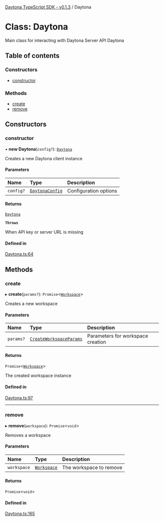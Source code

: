 [Daytona TypeScript SDK - v0.1.3](../README.md) / Daytona

# Class: Daytona

Main class for interacting with Daytona Server API
 Daytona

## Table of contents

### Constructors

- [constructor](Daytona.md#constructor)

### Methods

- [create](Daytona.md#create)
- [remove](Daytona.md#remove)

## Constructors

### constructor

• **new Daytona**(`config?`): [`Daytona`](Daytona.md)

Creates a new Daytona client instance

#### Parameters

| Name | Type | Description |
| :------ | :------ | :------ |
| `config?` | [`DaytonaConfig`](../interfaces/DaytonaConfig.md) | Configuration options |

#### Returns

[`Daytona`](Daytona.md)

**`Throws`**

When API key or server URL is missing

#### Defined in

[Daytona.ts:64](https://github.com/daytonaio/sdk/blob/b45168f061cd6be86cb18d4f6da11d28c59292bf/packages/typescript/src/Daytona.ts#L64)

## Methods

### create

▸ **create**(`params?`): `Promise`\<[`Workspace`](Workspace.md)\>

Creates a new workspace

#### Parameters

| Name | Type | Description |
| :------ | :------ | :------ |
| `params?` | [`CreateWorkspaceParams`](../interfaces/CreateWorkspaceParams.md) | Parameters for workspace creation |

#### Returns

`Promise`\<[`Workspace`](Workspace.md)\>

The created workspace instance

#### Defined in

[Daytona.ts:97](https://github.com/daytonaio/sdk/blob/b45168f061cd6be86cb18d4f6da11d28c59292bf/packages/typescript/src/Daytona.ts#L97)

___

### remove

▸ **remove**(`workspace`): `Promise`\<`void`\>

Removes a workspace

#### Parameters

| Name | Type | Description |
| :------ | :------ | :------ |
| `workspace` | [`Workspace`](Workspace.md) | The workspace to remove |

#### Returns

`Promise`\<`void`\>

#### Defined in

[Daytona.ts:165](https://github.com/daytonaio/sdk/blob/b45168f061cd6be86cb18d4f6da11d28c59292bf/packages/typescript/src/Daytona.ts#L165)
